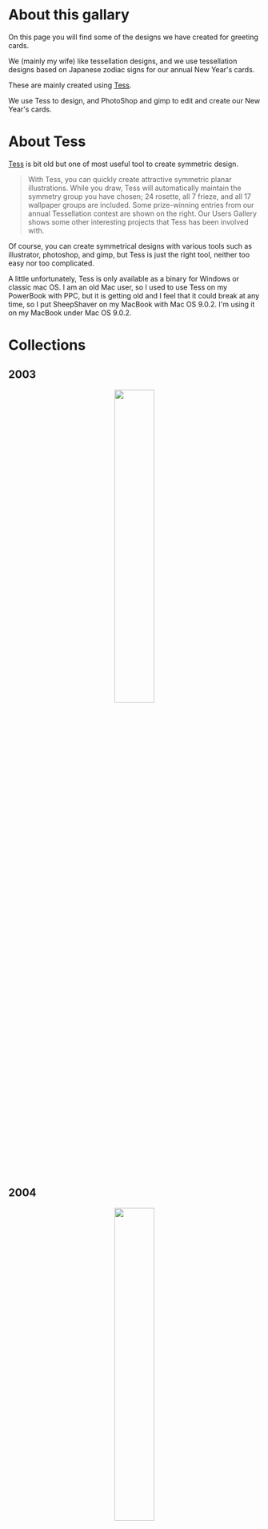 # About this gallary
 
On this page you will find some of the designs we have created for greeting cards.

We (mainly my wife) like tessellation designs, and we use tessellation designs based on Japanese zodiac signs for our annual New Year's cards.

These are mainly created using [Tess](http://www.peda.com/tess/).
 
We use Tess to design, and PhotoShop and gimp to edit and create our New Year's cards.

# About Tess

[Tess](http://www.peda.com/tess/) is bit old but one of most useful tool to create symmetric design.


> With Tess, you can quickly create attractive symmetric planar illustrations. While you draw, Tess will automatically maintain the symmetry group you have chosen; 24 rosette, all 7 frieze, and all 17 wallpaper groups are included. Some prize-winning entries from our annual Tessellation contest are shown on the right. Our Users Gallery shows some other interesting projects that Tess has been involved with.


Of course, you can create symmetrical designs with various tools such as illustrator, photoshop, and gimp, but Tess is just the right tool, neither too easy nor too complicated.


A little unfortunately, Tess is only available as a binary for Windows or classic mac OS. I am an old Mac user, so I used to use Tess on my PowerBook with PPC, but it is getting old and I feel that it could break at any time, so I put SheepShaver on my MacBook with Mac OS 9.0.2. I'm using it on my MacBook under Mac OS 9.0.2.


# Collections

## 2003

<p align="center">
  <img src="Files/2003_sheep.jpg" width="40%" />
</p>

## 2004
<p align="center">
  <img src="Files/2004_monkey.jpg" width="40%" />
</p>

## 2005
<p align="center">
  <img src="Files/2005_rooster.png" width="60%" />
</p>

## 2007
<p align="center">
  <img src="Files/2007_boar.jpg" width="50%" />
</p>

## 2008
<p align="center">
  <img src="Files/2008_rat.png" width="40%" />
</p>

## 2009
<p align="center">
  <img src="Files/2009_ox.png" width="60%" />
</p>

## 2010
<p align="center">
  <img src="Files/2010_tiger.gif" width="50%" />
</p>

## 2013
<p align="center">
  <img src="Files/2013_snake.png" width="40%" />
</p>

## 2014
<p align="center">
  <img src="Files/2014_horse.png" width="60%" />
</p>

## 2015
<p align="center">
  <img src="Files/2015_sheep.png" width="60%" />
</p>

## 2016
<p align="center">
  <img src="Files/2016_monkey.png" width="60%" />
</p>

## 2017
<p align="center">
  <img src="Files/2017_bird.png" width="60%" />
</p>

## 2018
<p align="center">
  <img src="Files/2018_dog.png" width="60%" />
</p>

## 2019
<p align="center">
  <img src="Files/2019_boar.jpg" width="60%" />
</p>

## 2020
<p align="center">
  <img src="Files/2020_rat.png" width="60%" />
</p>

## 2022
<p align="center">
  <img src="Files/2022_tiger.jpg" width="40%" />
</p>

## 2023
<p align="center">
  <img src="Files/2023_rabbit.png" width="40%" />
</p>


